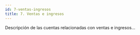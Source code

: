 ```yaml
---
id: 7-ventas-ingresos
title: 7. Ventas e ingresos
---
```

Descripción de las cuentas relacionadas con ventas e ingresos...

